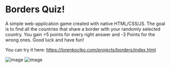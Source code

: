 # Borders Quiz!
A simple web-application game created with native HTML/CSS/JS.
The goal is to find all the countries that share a border with your randomly selected country.
You gain +5 points for every right answer and -3 Points for the wrong ones.
Good luck and have fun!

You can try it here:
https://lorenkociko.com/projects/borders/index.html


![image](https://user-images.githubusercontent.com/40165126/145727345-c275fa54-b053-49ae-be20-c6aee012cb88.png)
![image](https://user-images.githubusercontent.com/40165126/145727399-a2d09aa2-f465-4a5b-9c71-737e324a0d19.png)


